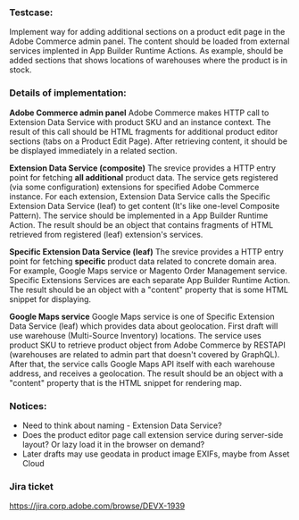 ### Testcase:

Implement way for adding additional sections on a product edit page in the Adobe Commerce admin panel.
The content should be loaded from external services implented in App Builder Runtime Actions.
As example, should be added sections that shows locations of warehouses where the product is in stock.

### Details of implementation:
**Adobe Commerce admin panel**
Adobe Commerce makes HTTP call to Extension Data Service with product SKU and an instance context.
The result of this call should be HTML fragments for additional product editor sections (tabs on a Product Edit Page).
After retrieving content, it should be be displayed immediately in a related section.

**Extension Data Service (composite)**
The srevice provides a HTTP entry point for fetching **all additional** product data.
The service gets registered (via some configuration) extensions for specified Adobe Commerce instance.
For each extension, Extension Data Service calls the Specific Extension Data Service (leaf) to get content (It's like one-level Composite Pattern).
The service should be implemented in a App Builder Runtime Action.
The result should be an object that contains fragments of HTML retrieved from registered (leaf) extension's services.

**Specific Extension Data Service (leaf)**
The srevice provides a HTTP entry point for fetching **specific** product data related to concrete domain area. For example, Google Maps service or Magento Order Management service.
Specific Extensions Services are each separate App Builder Runtime Action.
The result should be an object with a "content" property that is some HTML snippet for displaying.

**Google Maps service**
Google Maps service is one of Specific Extension Data Service (leaf) which provides data about geolocation.
First draft will use warehouse (Multi-Source Inventory) locations.
The service uses product SKU to retrieve product object from Adobe Commerce by RESTAPI (warehouses are related to admin part that doesn't covered by GraphQL).
After that, the service calls Google Maps API itself with each warehouse address, and receives a geolocation.
The result should be an object with a "content" property that is the HTML snippet for rendering map.

### Notices:
- Need to think about naming - Extension Data Service?
- Does the product editor page call extension service during server-side layout? Or lazy load it in the browser on demand?
- Later drafts may use geodata in product image EXIFs, maybe from Asset Cloud

### Jira ticket
https://jira.corp.adobe.com/browse/DEVX-1939
